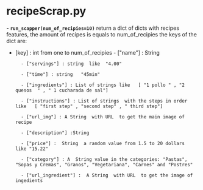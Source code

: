
# recipeScrap.py
 

 **- `run_scapper(num_of_recipies=10)`**
		return a dict of dicts with recipes features, the amount of recipes is equals to num_of_recipies
		the keys of the dict are: 
	
 - [key] : int from one to  num_of_recipies
		 - ["name"] : String
		 
		 - ["servings"] : string  like  "4.00"
		 
		 - ["time"] : string   "45min"
		 
		 - ["ingredients"] : List of strings like   [ "1 pollo " , "2 quesos  " , " 1 cucharada de sal"]
		 
		 - ["instructions"] : List of strings  with the steps in order like   [ "first step" , "second step" , " third step"]
		 
		 - ["url_img"] : A String  with URL  to get the main image of recipe
		 
		 - ["description"] :String 
		 
		 - ["price"] :  String  a random value from 1.5 to 20 dollars  like "15.22"
		 
		 - ["category"] : A  String value in the categories: "Pastas", "Sopas y Cremas", "Granos", "Vegetariana", "Carnes" and "Postres"
		 
		 - ["url_ingredient"] :  A String  with URL  to get the image of ingedients
